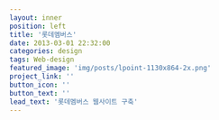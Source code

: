 ```yaml
---
layout: inner
position: left
title: '롯데멤버스'
date: 2013-03-01 22:32:00
categories: design
tags: Web-design
featured_image: 'img/posts/lpoint-1130x864-2x.png'
project_link: ''
button_icon: ''
button_text: ''
lead_text: '롯데멤버스 웹사이트 구축'
---
```


